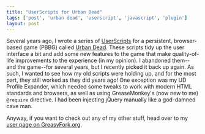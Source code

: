 ```yaml
---
title: "UserScripts for Urban Dead"
tags: ['post', 'urban dead', 'userscript', 'javascript', 'plugin']
layout: post
---
```


Several years ago, I wrote a series of
[UserScripts](https://addons.mozilla.org/en-US/firefox/addon/greasemonkey/)
for a persistent, browser-based game (PBBG) called
[Urban Dead](http://urbandead.com). These scripts tidy up the user interface
a bit and add some new features to the game that make quality-of-life
improvements to the experience (in my opinion). I abandoned them--and the
game--for several years, but I recently picked it back up again. As such, I
wanted to see how my old scripts were holding up, and for the most part, they
still worked as they did years ago! One exception was my UD Profile Expander,
which needed some tweaks to work with modern HTML standards and browsers, as
well as using GreaseMonkey's (now new to me) `@require` directive. I had been
injecting jQuery manually like a god-damned cave man.

Anyway, if you want to check out any of my other stuff, head over to my
[user page on GreasyFork.org](https://greasyfork.org/en/users/4821-haliphax).
